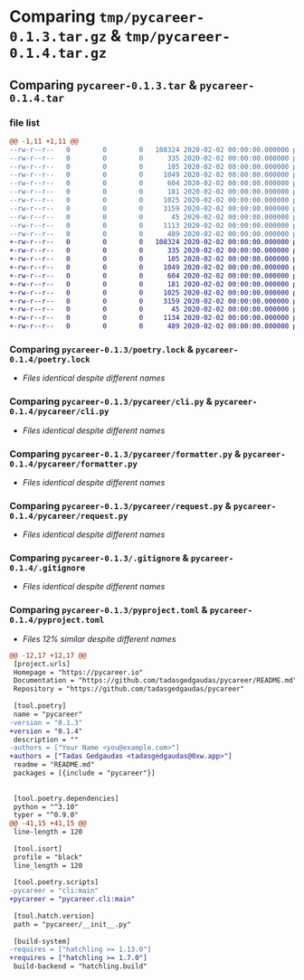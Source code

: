 # Comparing `tmp/pycareer-0.1.3.tar.gz` & `tmp/pycareer-0.1.4.tar.gz`

## Comparing `pycareer-0.1.3.tar` & `pycareer-0.1.4.tar`

### file list

```diff
@@ -1,11 +1,11 @@
--rw-r--r--   0        0        0   108324 2020-02-02 00:00:00.000000 pycareer-0.1.3/poetry.lock
--rw-r--r--   0        0        0      335 2020-02-02 00:00:00.000000 pycareer-0.1.3/.github/workflows/ci-cd.yml
--rw-r--r--   0        0        0      105 2020-02-02 00:00:00.000000 pycareer-0.1.3/pycareer/__init__.py
--rw-r--r--   0        0        0     1049 2020-02-02 00:00:00.000000 pycareer-0.1.3/pycareer/cli.py
--rw-r--r--   0        0        0      604 2020-02-02 00:00:00.000000 pycareer-0.1.3/pycareer/formatter.py
--rw-r--r--   0        0        0      181 2020-02-02 00:00:00.000000 pycareer-0.1.3/pycareer/models.py
--rw-r--r--   0        0        0     1025 2020-02-02 00:00:00.000000 pycareer-0.1.3/pycareer/request.py
--rw-r--r--   0        0        0     3159 2020-02-02 00:00:00.000000 pycareer-0.1.3/.gitignore
--rw-r--r--   0        0        0       45 2020-02-02 00:00:00.000000 pycareer-0.1.3/README.md
--rw-r--r--   0        0        0     1113 2020-02-02 00:00:00.000000 pycareer-0.1.3/pyproject.toml
--rw-r--r--   0        0        0      489 2020-02-02 00:00:00.000000 pycareer-0.1.3/PKG-INFO
+-rw-r--r--   0        0        0   108324 2020-02-02 00:00:00.000000 pycareer-0.1.4/poetry.lock
+-rw-r--r--   0        0        0      335 2020-02-02 00:00:00.000000 pycareer-0.1.4/.github/workflows/ci-cd.yml
+-rw-r--r--   0        0        0      105 2020-02-02 00:00:00.000000 pycareer-0.1.4/pycareer/__init__.py
+-rw-r--r--   0        0        0     1049 2020-02-02 00:00:00.000000 pycareer-0.1.4/pycareer/cli.py
+-rw-r--r--   0        0        0      604 2020-02-02 00:00:00.000000 pycareer-0.1.4/pycareer/formatter.py
+-rw-r--r--   0        0        0      181 2020-02-02 00:00:00.000000 pycareer-0.1.4/pycareer/models.py
+-rw-r--r--   0        0        0     1025 2020-02-02 00:00:00.000000 pycareer-0.1.4/pycareer/request.py
+-rw-r--r--   0        0        0     3159 2020-02-02 00:00:00.000000 pycareer-0.1.4/.gitignore
+-rw-r--r--   0        0        0       45 2020-02-02 00:00:00.000000 pycareer-0.1.4/README.md
+-rw-r--r--   0        0        0     1134 2020-02-02 00:00:00.000000 pycareer-0.1.4/pyproject.toml
+-rw-r--r--   0        0        0      489 2020-02-02 00:00:00.000000 pycareer-0.1.4/PKG-INFO
```

### Comparing `pycareer-0.1.3/poetry.lock` & `pycareer-0.1.4/poetry.lock`

 * *Files identical despite different names*

### Comparing `pycareer-0.1.3/pycareer/cli.py` & `pycareer-0.1.4/pycareer/cli.py`

 * *Files identical despite different names*

### Comparing `pycareer-0.1.3/pycareer/formatter.py` & `pycareer-0.1.4/pycareer/formatter.py`

 * *Files identical despite different names*

### Comparing `pycareer-0.1.3/pycareer/request.py` & `pycareer-0.1.4/pycareer/request.py`

 * *Files identical despite different names*

### Comparing `pycareer-0.1.3/.gitignore` & `pycareer-0.1.4/.gitignore`

 * *Files identical despite different names*

### Comparing `pycareer-0.1.3/pyproject.toml` & `pycareer-0.1.4/pyproject.toml`

 * *Files 12% similar despite different names*

```diff
@@ -12,17 +12,17 @@
 [project.urls]
 Homepage = "https://pycareer.io"
 Documentation = "https://github.com/tadasgedgaudas/pycareer/README.md"
 Repository = "https://github.com/tadasgedgaudas/pycareer"
 
 [tool.poetry]
 name = "pycareer"
-version = "0.1.3"
+version = "0.1.4"
 description = ""
-authors = ["Your Name <you@example.com>"]
+authors = ["Tadas Gedgaudas <tadasgedgaudas@0xw.app>"]
 readme = "README.md"
 packages = [{include = "pycareer"}]
 
 
 [tool.poetry.dependencies]
 python = "^3.10"
 typer = "^0.9.0"
@@ -41,15 +41,15 @@
 line-length = 120
 
 [tool.isort]
 profile = "black"
 line_length = 120
 
 [tool.poetry.scripts]
-pycareer = "cli:main"
+pycareer = "pycareer.cli:main"
 
 [tool.hatch.version]
 path = "pycareer/__init__.py"
 
 [build-system]
-requires = ["hatchling >= 1.13.0"]
+requires = ["hatchling >= 1.7.0"]
 build-backend = "hatchling.build"
```

